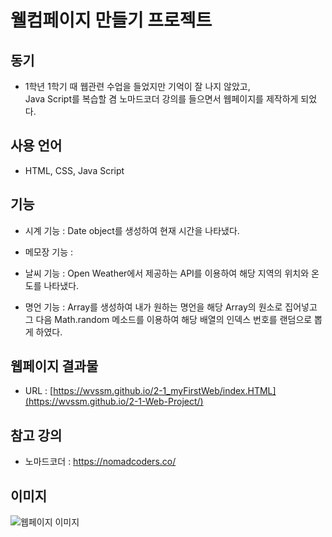 # 웰컴페이지 만들기 프로젝트

## 동기
* 1학년 1학기 때 웹관련 수업을 들었지만 기억이 잘 나지 않았고,   
 Java Script를 복습할 겸 노마드코더 강의를 들으면서 웹페이지를 제작하게 되었다.


## 사용 언어
* HTML, CSS, Java Script


## 기능
* 시계 기능 : Date object를 생성하여 현재 시간을 나타냈다.   
             
* 메모장 기능 :   
            
* 날씨 기능 : Open Weather에서 제공하는 API를 이용하여 해당 지역의 위치와 온도를 나타냈다.  
          
* 명언 기능 : Array를 생성하여 내가 원하는 명언을 해당 Array의 원소로 집어넣고   
그 다음 Math.random 메소드를 이용하여 해당 배열의 인덱스 번호를 랜덤으로 뽑게 하였다.


## 웹페이지 결과물
* URL : [https://wvssm.github.io/2-1_myFirstWeb/index.HTML](https://wvssm.github.io/2-1-Web-Project/)


## 참고 강의 
* 노마드코더 : https://nomadcoders.co/

## 이미지
![웹페이지 이미지](https://github.com/wvssm/2-1_myFirstWeb/blob/c3ed488f5cb101e6fd0cc20a0635b246fc4f87c8/webpage.png)
